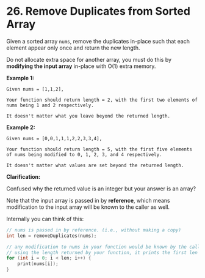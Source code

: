 # 26. Remove Duplicates from Sorted Array

Given a sorted array `nums`, remove the duplicates in-place such that each
element appear only once and return the new length.

Do not allocate extra space for another array, you must do this by __modifying
the input array__ in-place with O(1) extra memory.

__Example 1:__

```
Given nums = [1,1,2],

Your function should return length = 2, with the first two elements of nums being 1 and 2 respectively.

It doesn't matter what you leave beyond the returned length.
```

__Example 2:__

```
Given nums = [0,0,1,1,1,2,2,3,3,4],

Your function should return length = 5, with the first five elements of nums being modified to 0, 1, 2, 3, and 4 respectively.

It doesn't matter what values are set beyond the returned length.
```

__Clarification:__

Confused why the returned value is an integer but your answer is an array?

Note that the input array is passed in by __reference__, which means 
modification to the input array will be known to the caller as well.

Internally you can think of this:

``` C
// nums is passed in by reference. (i.e., without making a copy)
int len = removeDuplicates(nums);

// any modification to nums in your function would be known by the caller.
// using the length returned by your function, it prints the first len elements.
for (int i = 0; i < len; i++) {
    print(nums[i]);
}
```
